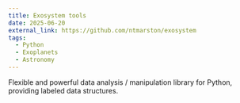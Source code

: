 ```yaml
---
title: Exosystem tools
date: 2025-06-20
external_link: https://github.com/ntmarston/exosystem
tags:
  - Python
  - Exoplanets
  - Astronomy
---
```


Flexible and powerful data analysis / manipulation library for Python, providing labeled data structures.

<!--more-->
